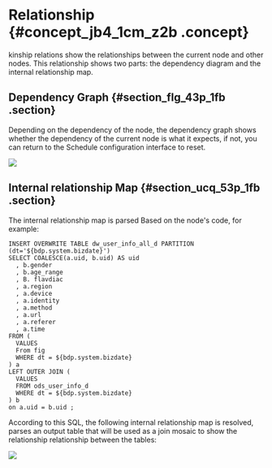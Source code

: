 # Relationship {#concept_jb4_1cm_z2b .concept}

kinship relations show the relationships between the current node and other nodes. This relationship shows two parts: the dependency diagram and the internal relationship map.

## Dependency Graph {#section_flg_43p_1fb .section}

Depending on the dependency of the node, the dependency graph shows whether the dependency of the current node is what it expects, if not, you can return to the Schedule configuration interface to reset.

![](http://static-aliyun-doc.oss-cn-hangzhou.aliyuncs.com/assets/img/19064/153899389711295_en-US.png)

## Internal relationship Map {#section_ucq_53p_1fb .section}

The internal relationship map is parsed Based on the node's code, for example:

```
INSERT OVERWRITE TABLE dw_user_info_all_d PARTITION (dt='${bdp.system.bizdate}')
SELECT COALESCE(a.uid, b.uid) AS uid
  , b.gender
  , b.age_range
  , B. flavdiac
  , a.region
  , a.device
  , a.identity
  , a.method
  , a.url
  , a.referer
  , a.time
FROM (
  VALUES
  From fig
  WHERE dt = ${bdp.system.bizdate}
) a
LEFT OUTER JOIN (
  VALUES
  FROM ods_user_info_d
  WHERE dt = ${bdp.system.bizdate}
) b
on a.uid = b.uid ;
```

According to this SQL, the following internal relationship map is resolved, parses an output table that will be used as a join mosaic to show the relationship relationship between the tables:

![](http://static-aliyun-doc.oss-cn-hangzhou.aliyuncs.com/assets/img/19064/153899389811296_en-US.png)

